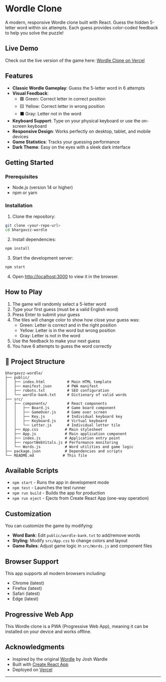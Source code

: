# Wordle Clone

A modern, responsive Wordle clone built with React. Guess the hidden 5-letter word within six attempts. Each guess provides color-coded feedback to help you solve the puzzle!



##  Live Demo

Check out the live version of the game here: [Wordle Clone on Vercel](https://wordle-kappa-roan.vercel.app/)

##  Features

- **Classic Wordle Gameplay**: Guess the 5-letter word in 6 attempts
- **Visual Feedback**: 
  - 🟩 Green: Correct letter in correct position
  - 🟨 Yellow: Correct letter in wrong position
  - ⬛ Gray: Letter not in the word
- **Keyboard Support**: Type on your physical keyboard or use the on-screen keyboard
- **Responsive Design**: Works perfectly on desktop, tablet, and mobile devices
- **Game Statistics**: Tracks your guessing performance
- **Dark Theme**: Easy on the eyes with a sleek dark interface

##  Getting Started

### Prerequisites

- Node.js (version 14 or higher)
- npm or yarn

### Installation

1. Clone the repository:
```bash
git clone <your-repo-url>
cd bhargavzz-wordle
```

2. Install dependencies:
```bash
npm install
```

3. Start the development server:
```bash
npm start
```

4. Open [http://localhost:3000](http://localhost:3000) to view it in the browser.

##  How to Play

1. The game will randomly select a 5-letter word
2. Type your first guess (must be a valid English word)
3. Press Enter to submit your guess
4. The tiles will change color to show how close your guess was:
   - Green: Letter is correct and in the right position
   - Yellow: Letter is in the word but wrong position
   - Gray: Letter is not in the word
5. Use the feedback to make your next guess
6. You have 6 attempts to guess the word correctly

## 📁 Project Structure

```
bhargavzz-wordle/
├── public/
│   ├── index.html          # Main HTML template
│   ├── manifest.json       # PWA manifest
│   ├── robots.txt          # SEO configuration
│   └── wordle-bank.txt     # Dictionary of valid words
├── src/
│   ├── components/         # React components
│   │   ├── Board.js        # Game board component
│   │   ├── GameOver.js     # Game over screen
│   │   ├── Key.js          # Individual keyboard key
│   │   ├── Keyboard.js     # Virtual keyboard
│   │   └── Letter.js       # Individual letter tile
│   ├── App.css            # Main stylesheet
│   ├── App.js             # Main application component
│   ├── index.js           # Application entry point
│   ├── reportWebVitals.js # Performance monitoring
│   └── Words.js           # Word utilities and game logic
├── package.json           # Dependencies and scripts
└── README.md             # This file
```

##  Available Scripts

- `npm start` - Runs the app in development mode
- `npm test` - Launches the test runner
- `npm run build` - Builds the app for production
- `npm run eject` - Ejects from Create React App (one-way operation)

##  Customization

You can customize the game by modifying:

- **Word Bank**: Edit `public/wordle-bank.txt` to add/remove words
- **Styling**: Modify `src/App.css` to change colors and layout
- **Game Rules**: Adjust game logic in `src/Words.js` and component files

##  Browser Support

This app supports all modern browsers including:
- Chrome (latest)
- Firefox (latest)
- Safari (latest)
- Edge (latest)

##  Progressive Web App

This Wordle clone is a PWA (Progressive Web App), meaning it can be installed on your device and works offline.



##  Acknowledgments

- Inspired by the original [Wordle](https://www.nytimes.com/games/wordle/index.html) by Josh Wardle
- Built with [Create React App](https://github.com/facebook/create-react-app)
- Deployed on [Vercel](https://vercel.com)

---
